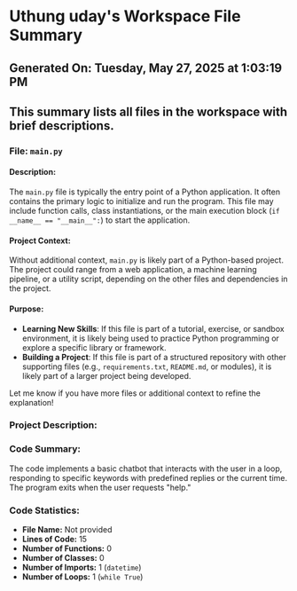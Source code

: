 # Uthung uday's Workspace File Summary
## Generated On: Tuesday, May 27, 2025 at 1:03:19 PM
This summary lists all files in the workspace with brief descriptions.
---
### File: `main.py`

#### Description:
The `main.py` file is typically the entry point of a Python application. It often contains the primary logic to initialize and run the program. This file may include function calls, class instantiations, or the main execution block (`if __name__ == "__main__":`) to start the application.

#### Project Context:
Without additional context, `main.py` is likely part of a Python-based project. The project could range from a web application, a machine learning pipeline, or a utility script, depending on the other files and dependencies in the project.

#### Purpose:
- **Learning New Skills**: If this file is part of a tutorial, exercise, or sandbox environment, it is likely being used to practice Python programming or explore a specific library or framework.
- **Building a Project**: If this file is part of a structured repository with other supporting files (e.g., `requirements.txt`, `README.md`, or modules), it is likely part of a larger project being developed.

Let me know if you have more files or additional context to refine the explanation! 
### Project Description:
 ### Code Summary:
The code implements a basic chatbot that interacts with the user in a loop, responding to specific keywords with predefined replies or the current time. The program exits when the user requests "help."

### Code Statistics:
- **File Name:** Not provided
- **Lines of Code:** 15
- **Number of Functions:** 0
- **Number of Classes:** 0
- **Number of Imports:** 1 (`datetime`)
- **Number of Loops:** 1 (`while True`)

